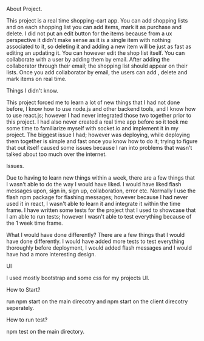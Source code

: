 About Project.

This project is a real time shopping-cart app. You can add shopping lists and on each shopping list you can add items, mark it as purchase and delete. I did not put an edit button for the items because from a ux perspective it didn't make sense as it is a single item with nothing associated to it, so deleting it and adding a new item will be just as fast as editing an updating it. You can however edit the shop list itself. You can collaborate with a user by adding them by email. After adding the collaborator through their email; the  shopping list should appear on their lists. Once you add collaborator by email, the users can add , delete and mark items on real time.

Things I didn't know.

This project forced me to learn a lot of new things that I had not done before, I know how to use node.js and other backend tools, and I know how to use react.js; however I had never integrated those two together prior to this project. I had also never created a real time app before so it took me some time to familiarize myself with socket.io and implement it in my project. The biggest issue I had; however was deploying, while deploying them together is simple and fast once you know how to do it; trying to figure that out itself caused some issues because I ran into problems that wasn't talked about too much over the internet.

Issues.

Due to having to learn new things within a week, there are a few things that I wasn't able to do the way I would have liked. I would have liked flash messages upon, sign in, sign up, collaboration, error etc. Normally I use the flash npm package for flashing messages; however because I had never used it in react, I wasn't able to learn it and integrate it within the time frame. I have written some tests for the project that I used to showcase that I am able to run tests; however I wasn't able to test everything because of the 1 week time frame.

What I would have done differently?
There are a few things that I would have done differently. I would have added more tests to test everything thoroughly before deployment, I would added flash messages and I would have had a more interesting design.

UI

I used mostly bootstrap and some css for my projects UI.



How to Start?

run npm start on the main direcotry and npm start on the client direcotry seperately.

How to run test?

npm test on the main directory.
